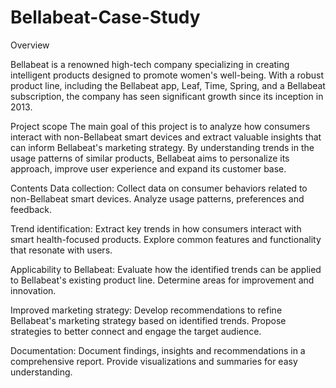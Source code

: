 # Bellabeat-Case-Study
Overview

Bellabeat is a renowned high-tech company specializing in creating intelligent products designed to promote women's well-being. With a robust product line, including the Bellabeat app, Leaf, Time, Spring, and a Bellabeat subscription, the company has seen significant growth since its inception in 2013.

Project scope
The main goal of this project is to analyze how consumers interact with non-Bellabeat smart devices and extract valuable insights that can inform Bellabeat's marketing strategy. By understanding trends in the usage patterns of similar products, Bellabeat aims to personalize its approach, improve user experience and expand its customer base.

Contents
Data collection:
Collect data on consumer behaviors related to non-Bellabeat smart devices.
Analyze usage patterns, preferences and feedback.

Trend identification:
Extract key trends in how consumers interact with smart health-focused products.
Explore common features and functionality that resonate with users.

Applicability to Bellabeat:
Evaluate how the identified trends can be applied to Bellabeat's existing product line.
Determine areas for improvement and innovation.

Improved marketing strategy:
Develop recommendations to refine Bellabeat's marketing strategy based on identified trends.
Propose strategies to better connect and engage the target audience.

Documentation:
Document findings, insights and recommendations in a comprehensive report.
Provide visualizations and summaries for easy understanding.
